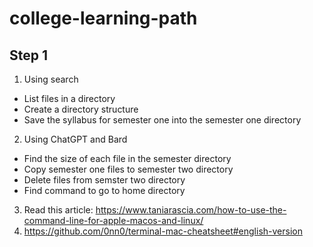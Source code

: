 # college-learning-path

## Step 1

1. Using search
  - List files in a directory
  - Create a directory structure
  - Save the syllabus for semester one into the semester one directory
2. Using ChatGPT and Bard
  - Find the size of each file in the semester directory
  - Copy semester one files to semester two directory
  - Delete files from semster two directory
  - Find command to go to home directory
3. Read this article: https://www.taniarascia.com/how-to-use-the-command-line-for-apple-macos-and-linux/
4. https://github.com/0nn0/terminal-mac-cheatsheet#english-version
